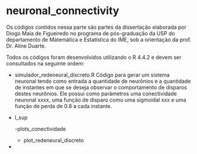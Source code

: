 # neuronal_connectivity

Os códigos contidos nessa parte são partes da dissertação elaborada por Diogo Maia de Figueiredo no programa de pós-graduação da USP do departamento de Matemática e Estatística do IME, sob a orientação da prof. Dr. Aline Duarte.

Todos os códigos foram desenvolvidos utilizando o R 4.4.2 e devem ser consultados na seguinte ordem:

- simulador_redeneural_discreto.R
    Código para gerar um sistema neuronal tendo como entrada a quantidade de neurônios e a quantidade de instantes em que se deseja observar o comportamento de disparos destes neurônios. Ele possui como parâmetros uma conectividade neuronal xxxx, uma função de disparo como uma sigmoidal xxx e uma função de perda de 0.8 a cada instante.

- l_sup

  -plots_conectividade


  - plot_redeneural_discreto
 
- 

